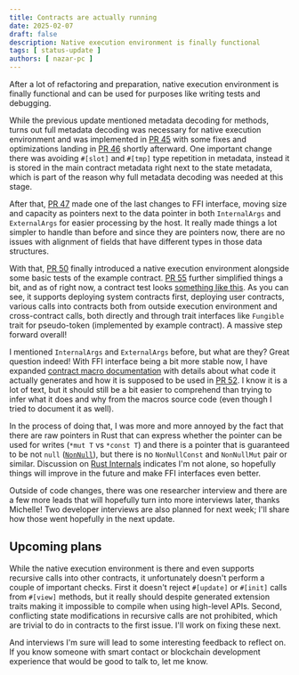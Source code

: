 ```yaml
---
title: Contracts are actually running
date: 2025-02-07
draft: false
description: Native execution environment is finally functional
tags: [ status-update ]
authors: [ nazar-pc ]
---
```


After a lot of refactoring and preparation, native execution environment is finally functional and can be used for
purposes like writing tests and debugging.

<!--more-->

While the previous update mentioned metadata decoding for methods, turns out full metadata decoding was necessary for
native execution environment and was implemented in [PR 45] with some fixes and optimizations landing in [PR 46] shortly
afterward. One important change there was avoiding `#[slot]` and `#[tmp]` type repetition in metadata, instead it is
stored in the main contract metadata right next to the state metadata, which is part of the reason why full metadata
decoding was needed at this stage.

[PR 45]: https://github.com/nazar-pc/abundance/pull/45

[PR 46]: https://github.com/nazar-pc/abundance/pull/46

After that, [PR 47] made one of the last changes to FFI interface, moving size and capacity as pointers next to the data
pointer in both `InternalArgs` and `ExternalArgs` for easier processing by the host. It really made things a lot simpler
to handle than before and since they are pointers now, there are no issues with alignment of fields that have different
types in those data structures.

[PR 47]: https://github.com/nazar-pc/abundance/pull/47

With that, [PR 50] finally introduced a native execution environment alongside some basic tests of the example contract.
[PR 55] further simplified things a bit, and as of right now, a contract test looks [something like this]. As you can
see, it supports deploying system contracts first, deploying user contracts, various calls into contracts both from
outside execution environment and cross-contract calls, both directly and through trait interfaces like `Fungible` trait
for pseudo-token (implemented by example contract). A massive step forward overall!

[PR 50]: https://github.com/nazar-pc/abundance/pull/50

[PR 55]: https://github.com/nazar-pc/abundance/pull/55

[something like this]: https://github.com/nazar-pc/abundance/blob/f240e3c7cca20439e92d177fa6529fef61e557c4/crates/contracts/ab-contract-example/tests/basic.rs

I mentioned `InternalArgs` and `ExternalArgs` before, but what are they? Great question indeed! With FFI interface being
a bit more stable now, I have expanded [contract macro documentation] with details about what code it actually generates
and how it is supposed to be used in [PR 52]. I know it is a lot of text, but it should still be a bit easier to
comprehend than trying to infer what it does and why from the macros source code (even though I tried to document it as
well).

[contract macro documentation]: https://abundance.build/rust-docs/ab_contracts_macros/attr.contract.html

[PR 52]: https://github.com/nazar-pc/abundance/pull/52

In the process of doing that, I was more and more annoyed by the fact that there are raw pointers in Rust that can
express whether the pointer can be used for writes (`*mut T` vs `*const T`) and there is a pointer that is guaranteed to
be not `null` ([`NonNull`]), but there is no `NonNullConst` and `NonNullMut` pair or similar. Discussion
on [Rust Internals] indicates I'm not alone, so hopefully things will improve in the future and make FFI interfaces even
better.

[`NonNull`]: https://doc.rust-lang.org/stable/core/ptr/struct.NonNull.html

[Rust Internals]: https://internals.rust-lang.org/t/two-flavors-of-nonnull-again/22321

Outside of code changes, there was one researcher interview and there are a few more leads that will hopefully turn into
more interviews later, thanks Michelle! Two developer interviews are also planned for next week; I'll share how those
went hopefully in the next update.

## Upcoming plans

While the native execution environment is there and even supports recursive calls into other contracts, it unfortunately
doesn't perform a couple of important checks. First it doesn't reject `#[update]` or `#[init]` calls from `#[view]`
methods, but it really should despite generated extension traits making it impossible to compile when using high-level
APIs. Second, conflicting state modifications in recursive calls are not prohibited, which are trivial to do in
contracts to the first issue. I'll work on fixing these next.

And interviews I'm sure will lead to some interesting feedback to reflect on. If you know someone with smart contact or
blockchain development experience that would be good to talk to, let me know. 
